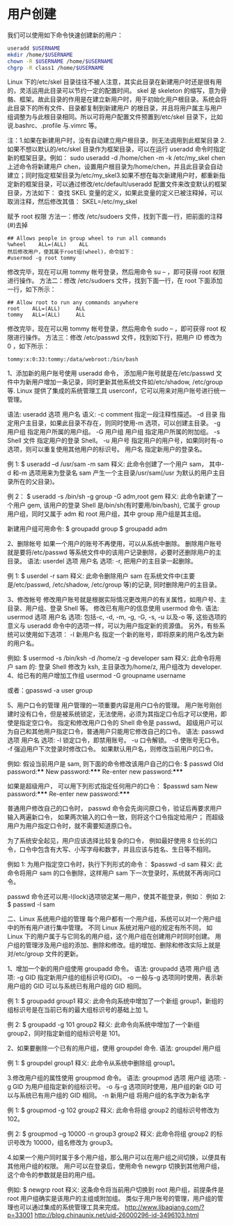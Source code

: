 # 用户创建

我们可以使用如下命令快速创建新的用户：

```sh
useradd $USERNAME
mkdir /home/$USERNAME
chown -R $USERNAME /home/$USERNAME
chgrp -R class1 /home/$USERNAME
```

Linux 下的/etc/skel 目录往往不被人注意，其实此目录在新建用户时还是很有用的，灵活运用此目录可以节约一定的配置时间。
skel 是 skeleton 的缩写，意为骨骼、框架。故此目录的作用是在建立新用户时，用于初始化用户根目录。系统会将此目录下的所有文件、目录都复制到新建用户 的根目录，并且将用户属主与用户组调整为与此根目录相同。所以可将用户配置文件预置到/etc/skel 目录下，比如说.bashrc、.profile 与.vimrc 等。

注：1.如果在新建用户时，没有自动建立用户根目录，则无法调用到此框架目录 2.如果不想以默认的/etc/skel 目录作为框架目录，可以在运行 useradd 命令时指定新的框架目录。例如：
sudo useradd -d /home/chen -m -k /etc/my_skel chen
上述命令将新建用户 chen，设置用户根目录为/home/chen，并且此目录会自动建立；同时指定框架目录为/etc/my_skel3.如果不想在每次新建用户时，都重新指定新的框架目录，可以通过修改/etc/default/useradd 配置文件来改变默认的框架目录，方法如下：
查找 SKEL 变量的定义，如果此变量的定义已被注释掉，可以取消注释，然后修改其值：
SKEL=/etc/my_skel

赋予 root 权限
方法一：修改 /etc/sudoers 文件，找到下面一行，把前面的注释(#)去掉

```
## Allows people in group wheel to run all commands
%wheel    ALL=(ALL)    ALL
然后修改用户，使其属于root组(wheel)，命令如下：
#usermod -g root tommy
```

修改完毕，现在可以用 tommy 帐号登录，然后用命令 su – ，即可获得 root 权限进行操作。
方法二：修改 /etc/sudoers 文件，找到下面一行，在 root 下面添加一行，如下所示：

```
## Allow root to run any commands anywhere
root    ALL=(ALL)     ALL
tommy   ALL=(ALL)     ALL
```

修改完毕，现在可以用 tommy 帐号登录，然后用命令 sudo – ，即可获得 root 权限进行操作。
方法三：修改 /etc/passwd 文件，找到如下行，把用户 ID 修改为 0 ，如下所示：

```
tommy:x:0:33:tommy:/data/webroot:/bin/bash
```

1、添加新的用户账号使用 useradd 命令，
添加用户账号就是在/etc/passwd 文件中为新用户增加一条记录，同时更新其他系统文件如/etc/shadow, /etc/group 等.
Linux 提供了集成的系统管理工具 userconf，它可以用来对用户账号进行统一管理。

语法:
useradd 选项 用户名
语义:
-c comment 指定一段注释性描述。
-d 目录 指定用户主目录，如果此目录不存在，则同时使用-m 选项，可以创建主目录。
-g 用户组 指定用户所属的用户组。
-G 用户组 用户组 指定用户所属的附加组。
-s Shell 文件 指定用户的登录 Shell。
-u 用户号 指定用户的用户号，如果同时有-o 选项，则可以重复使用其他用户的标识号。
用户名 指定新用户的登录名。

例 1:
\$ useradd –d /usr/sam -m sam
释义:
此命令创建了一个用户 sam，
其中-d 和-m 选项用来为登录名 sam 产生一个主目录/usr/sam(/usr 为默认的用户主目录所在的父目录)。

例 2：
\$ useradd -s /bin/sh -g group -G adm,root gem
释义:
此命令新建了一个用户 gem, 该用户的登录 Shell 是/bin/sh(有时要用/bin/bash),
它属于 group 用户组，同时又属于 adm 和 root 用户组，其中 group 用户组是其主组。

新建用户组可用命令:
$ groupadd group
$ groupadd adm

2、删除帐号
如果一个用户的账号不再使用，可以从系统中删除。
删除用户账号就是要将/etc/passwd 等系统文件中的该用户记录删除，必要时还删除用户的主目录。
语法:
userdel 选项 用户名
选项:
-r, 把用户的主目录一起删除。

例 1:
\$ userdel -r sam
释义:
此命令删除用户 sam 在系统文件中(主要是/etc/passwd, /etc/shadow, /etc/group 等)的记录,
同时删除用户的主目录。

3、修改帐号
修改用户账号就是根据实际情况更改用户的有关属性，如用户号、主目录、用户组、登录 Shell 等。
修改已有用户的信息使用 usermod 命令.
语法:
usermod 选项 用户名
选项:
包括-c, -d, -m, -g, -G, -s, -u 以及-o 等,
这些选项的意义与 useradd 命令中的选项一样，可以为用户指定新的资源值。
另外，有些系统可以使用如下选项：
-l 新用户名 指定一个新的账号，即将原来的用户名改为新的用户名。

例如:
\$ usermod -s /bin/ksh -d /home/z -g developer sam
释义:
此命令将用户 sam 的:
登录 Shell 修改为 ksh,
主目录改为/home/z,
用户组改为 developer.
4、给已有的用户增加工作组
usermod -G groupname username

或者：gpasswd -a user group

5、用户口令的管理
用户管理的一项重要内容是用户口令的管理。
用户账号刚创建时没有口令，但是被系统锁定，无法使用，必须为其指定口令后才可以使用，即使是指定空口令。
指定和修改用户口令的 Shell 命令是 passwd。
超级用户可以为自己和其他用户指定口令，普通用户只能用它修改自己的口令。
语法:
passwd 选项 用户名
选项:
-l 锁定口令，即禁用账号。
-u 口令解锁。
-d 使账号无口令。
-f 强迫用户下次登录时修改口令。
如果默认用户名，则修改当前用户的口令。

例如:
假设当前用户是 sam,
则下面的命令修改该用户自己的口令:
\$ passwd
Old password:**\*\***
New password:**\*\*\***
Re-enter new password:**\*\*\***

如果是超级用户，
可以用下列形式指定任何用户的口令：
\$passwd sam
New password:**\*\*\***
Re-enter new password:**\*\*\***

普通用户修改自己的口令时，
passwd 命令会先询问原口令，验证后再要求用户输入两遍新口令，
如果两次输入的口令一致，则将这个口令指定给用户；
而超级用户为用户指定口令时，就不需要知道原口令。

为了系统安全起见，用户应该选择比较复杂的口令，
例如最好使用 8 位长的口令，口令中包含有大写、小写字母和数字，并且应该与姓名、生日等不相同。

例如 1:
为用户指定空口令时，执行下列形式的命令：
\$passwd -d sam
释义:
此命令将用户 sam 的口令删除，这样用户 sam 下一次登录时，系统就不再询问口令。

passwd 命令还可以用-l(lock)选项锁定某一用户，使其不能登录，例如：
例如 2:
\$ passwd -l sam

二、Linux 系统用户组的管理
每个用户都有一个用户组，系统可以对一个用户组中的所有用户进行集中管理。
不同 Linux 系统对用户组的规定有所不同，
如 Linux 下的用户属于与它同名的用户组，这个用户组在创建用户时同时创建。
用户组的管理涉及用户组的添加、删除和修改。组的增加、删除和修改实际上就是对/etc/group 文件的更新。

1、增加一个新的用户组使用 groupadd 命令。
语法:
groupadd 选项 用户组
选项:
-g GID 指定新用户组的组标识号(GID)。
-o 一般与-g 选项同时使用，表示新用户组的 GID 可以与系统已有用户组的 GID 相同。

例 1:
\$ groupadd group1
释义:
此命令向系统中增加了一个新组 group1，新组的组标识号是在当前已有的最大组标识号的基础上加 1。

例 2:
\$ groupadd -g 101 group2
释义:
此命令向系统中增加了一个新组 group2，同时指定新组的组标识号是 101。

2、如果要删除一个已有的用户组，使用 groupdel 命令.
语法:
groupdel 用户组

例 1:
\$ groupdel group1
释义:
此命令从系统中删除组 group1。

3.修改用户组的属性使用 groupmod 命令。
语法:
groupmod 选项 用户组
选项:
-g GID 为用户组指定新的组标识号。
-o 与-g 选项同时使用，用户组的新 GID 可以与系统已有用户组的 GID 相同。
-n 新用户组 将用户组的名字改为新名字

例 1:
\$ groupmod -g 102 group2
释义:
此命令将组 group2 的组标识号修改为 102。

例 2:
\$ groupmod –g 10000 -n group3 group2
释义:
此命令将组 group2 的标识号改为 10000，组名修改为 group3。

4.如果一个用户同时属于多个用户组，那么用户可以在用户组之间切换，以便具有其他用户组的权限。
用户可以在登录后，使用命令 newgrp 切换到其他用户组，这个命令的参数就是目的用户组。

例如:
\$ newgrp root
释义:
这条命令将当前用户切换到 root 用户组，前提条件是 root 用户组确实是该用户的主组或附加组。
类似于用户账号的管理，用户组的管理也可以通过集成的系统管理工具来完成。
http://www.libaqiang.com/?p=33001
http://blog.chinaunix.net/uid-26000296-id-3496103.html

